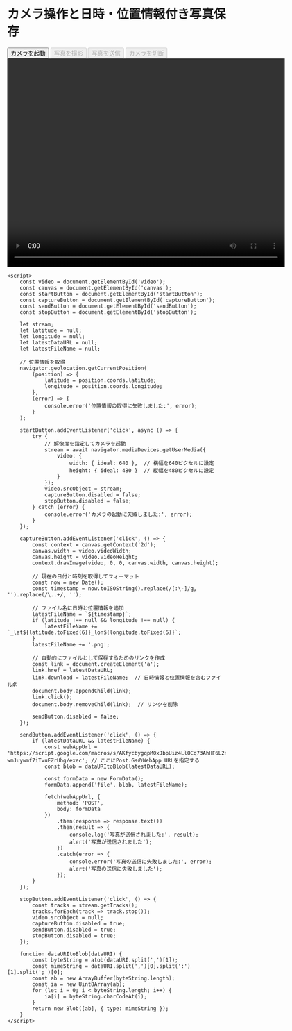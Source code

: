 <!DOCTYPE html>
<html lang="ja">

<head>
    <meta charset="UTF-8">
    <meta name="viewport" content="width=device-width, initial-scale=1.0">
    <title>カメラ操作と日時・位置情報付き写真保存</title>
</head>

<body>
    <h1>カメラ操作と日時・位置情報付き写真保存</h1>
    <button id="startButton">カメラを起動</button>
    <button id="captureButton" disabled>写真を撮影</button>
    <button id="sendButton" disabled>写真を送信</button>
    <button id="stopButton" disabled>カメラを切断</button>
    <video id="video" width="640" height="480" autoplay></video>
    <canvas id="canvas" width="640" height="480" style="display: none;"></canvas>

    <script>
        const video = document.getElementById('video');
        const canvas = document.getElementById('canvas');
        const startButton = document.getElementById('startButton');
        const captureButton = document.getElementById('captureButton');
        const sendButton = document.getElementById('sendButton');
        const stopButton = document.getElementById('stopButton');

        let stream;
        let latitude = null;
        let longitude = null;
        let latestDataURL = null;
        let latestFileName = null;

        // 位置情報を取得
        navigator.geolocation.getCurrentPosition(
            (position) => {
                latitude = position.coords.latitude;
                longitude = position.coords.longitude;
            },
            (error) => {
                console.error('位置情報の取得に失敗しました:', error);
            }
        );

        startButton.addEventListener('click', async () => {
            try {
                // 解像度を指定してカメラを起動
                stream = await navigator.mediaDevices.getUserMedia({
                    video: {
                        width: { ideal: 640 },  // 横幅を640ピクセルに設定
                        height: { ideal: 480 }  // 縦幅を480ピクセルに設定
                    }
                });
                video.srcObject = stream;
                captureButton.disabled = false;
                stopButton.disabled = false;
            } catch (error) {
                console.error('カメラの起動に失敗しました:', error);
            }
        });

        captureButton.addEventListener('click', () => {
            const context = canvas.getContext('2d');
            canvas.width = video.videoWidth;
            canvas.height = video.videoHeight;
            context.drawImage(video, 0, 0, canvas.width, canvas.height);

            // 現在の日付と時刻を取得してフォーマット
            const now = new Date();
            const timestamp = now.toISOString().replace(/[:\-]/g, '').replace(/\..+/, '');

            // ファイル名に日時と位置情報を追加
            latestFileName = `${timestamp}`;
            if (latitude !== null && longitude !== null) {
                latestFileName += `_lat${latitude.toFixed(6)}_lon${longitude.toFixed(6)}`;
            }
            latestFileName += '.png';

            // 自動的にファイルとして保存するためのリンクを作成
            const link = document.createElement('a');
            link.href = latestDataURL;
            link.download = latestFileName;  // 日時情報と位置情報を含むファイル名
            document.body.appendChild(link);
            link.click();
            document.body.removeChild(link);  // リンクを削除

            sendButton.disabled = false;
        });

        sendButton.addEventListener('click', () => {
            if (latestDataURL && latestFileName) {
                const webAppUrl = 'https://script.google.com/macros/s/AKfycbygqpM0xJbpUiz4LlOCq73AhHF6L2n3S5qYrFoR6WH0keEhhB-wmJuywmf7iTvuEZrUhg/exec'; // ここにPost.GsのWebApp URLを指定する
                const blob = dataURItoBlob(latestDataURL);

                const formData = new FormData();
                formData.append('file', blob, latestFileName);

                fetch(webAppUrl, {
                    method: 'POST',
                    body: formData
                })
                    .then(response => response.text())
                    .then(result => {
                        console.log('写真が送信されました:', result);
                        alert('写真が送信されました');
                    })
                    .catch(error => {
                        console.error('写真の送信に失敗しました:', error);
                        alert('写真の送信に失敗しました');
                    });
            }
        });

        stopButton.addEventListener('click', () => {
            const tracks = stream.getTracks();
            tracks.forEach(track => track.stop());
            video.srcObject = null;
            captureButton.disabled = true;
            sendButton.disabled = true;
            stopButton.disabled = true;
        });

        function dataURItoBlob(dataURI) {
            const byteString = atob(dataURI.split(',')[1]);
            const mimeString = dataURI.split(',')[0].split(':')[1].split(';')[0];
            const ab = new ArrayBuffer(byteString.length);
            const ia = new Uint8Array(ab);
            for (let i = 0; i < byteString.length; i++) {
                ia[i] = byteString.charCodeAt(i);
            }
            return new Blob([ab], { type: mimeString });
        }
    </script>
</body>

</html>